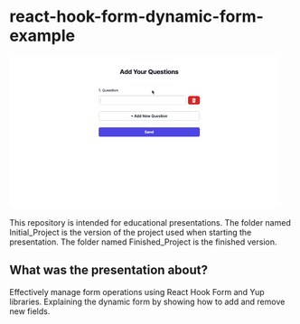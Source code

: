 # react-hook-form-dynamic-form-example

![](https://github.com/yusfgungor/react-hook-form-dynamic-form-example/blob/gif-add/react-hook-form-dynamic-form-example.gif)

This repository is intended for educational presentations. The folder named Initial_Project is the version of the project used when starting the presentation. The folder named Finished_Project is the finished version.

## What was the presentation about?

Effectively manage form operations using React Hook Form and Yup libraries. Explaining the dynamic form by showing how to add and remove new fields.
